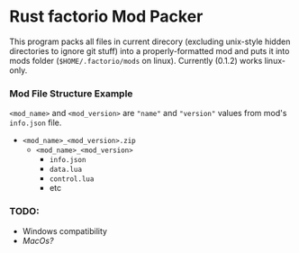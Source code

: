 # Rust factorio Mod Packer

This program packs all files in current direcory (excluding unix-style hidden directories to ignore git stuff) into a properly-formatted mod and puts it into mods folder (`$HOME/.factorio/mods` on linux).
Currently (0.1.2) works linux-only.

### Mod File Structure Example
`<mod_name>` and `<mod_version>` are `"name"` and `"version"` values from mod's `info.json` file.
- `<mod_name>_<mod_version>.zip`
    - `<mod_name>_<mod_version>`
        - `info.json`
        - `data.lua`
        - `control.lua`
        - etc

### TODO:
- Windows compatibility
- *MacOs?*
